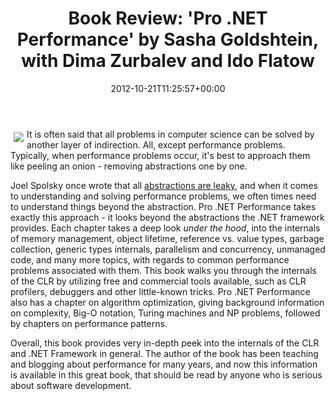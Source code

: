 ﻿---
title: "Book Review: 'Pro .NET Performance' by Sasha Goldshtein, with Dima Zurbalev and Ido Flatow"
date: 2012-10-21T11:25:57+00:00
---
<img style="float: left; padding: 5px;" src="http://i1.wp.com/ecx.images-amazon.com/images/I/513bgFFIlfL._SL160_.jpg?resize=121%2C160" />It is often said that all problems in computer science can be solved by another layer of indirection. All, except performance problems. Typically, when performance problems occur, it's best to approach them like peeling an onion - removing abstractions one by one.

<!-- more -->

Joel Spolsky once wrote that all [abstractions are leaky](http://www.joelonsoftware.com/articles/LeakyAbstractions.html), and when it comes to understanding and solving performance problems, we often times need to understand things beyond the abstraction. Pro .NET Performance takes exactly this approach - it looks beyond the abstractions the .NET framework provides. Each chapter takes a deep look *under the hood*, into the internals of memory management, object lifetime, reference vs. value types, garbage collection, generic types internals, parallelism and concurrency, unmanaged code, and many more topics, with regards to common performance problems associated with them. This book walks you through the internals of the CLR by utilizing free and commercial tools available, such as CLR profilers, debuggers and other little-known tricks. Pro .NET Performance also has a chapter on algorithm optimization, giving background information on complexity, Big-O notation, Turing machines and NP problems, followed by chapters on performance patterns.

Overall, this book provides very in-depth peek into the internals of the CLR and .NET Framework in general. The author of the book has been teaching and blogging about performance for many years, and now this information is available in this great book, that should be read by anyone who is serious about software development.
